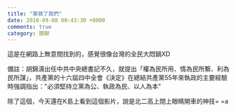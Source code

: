 ```yaml
---
title: "黨救了我們"
date: 2010-09-08 00:43:30 +0800
comments: true
category: 閒聊
---
```

<p><object height="385" width="480" data="http://www.youtube.com/v/hZi0KhwJspg?fs=1&amp;hl=zh_TW&amp;color1=0x006699&amp;color2=0x54abd6" type="application/x-shockwave-flash"><param name="allowFullScreen" value="true" /><param name="allowscriptaccess" value="always" /><param name="src" value="http://www.youtube.com/v/hZi0KhwJspg?fs=1&amp;hl=zh_TW&amp;color1=0x006699&amp;color2=0x54abd6" /></object></p><p>這是在網路上無意間找到的，感覺很像台灣的全民大悶鍋XD</p><p>備註：胡錦濤出任中共中央總書記不久，就提出「權為民所用、情為民所繫、利為民所謀」，共產黨的十六屆四中全會《決定》在總結共產黨55年來執政的主要經驗時強調指出："必須堅持立黨為公、執政為民、以人為本"</p><p>除了這個，今天還在K島上看到這個影片，說是北二高上閉上眼睛開車的神技= =a</p><p><object height="385" width="480" data="http://www.youtube.com/v/7ThFXFla12E?fs=1&amp;hl=zh_TW&amp;color1=0x006699&amp;color2=0x54abd6" type="application/x-shockwave-flash"><param name="allowFullScreen" value="true" /><param name="allowscriptaccess" value="always" /><param name="src" value="http://www.youtube.com/v/7ThFXFla12E?fs=1&amp;hl=zh_TW&amp;color1=0x006699&amp;color2=0x54abd6" /></object></p>

